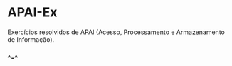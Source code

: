 # APAI-Ex

Exercícios resolvidos de APAI (Acesso, Processamento e Armazenamento de Informação).

### ^-^
